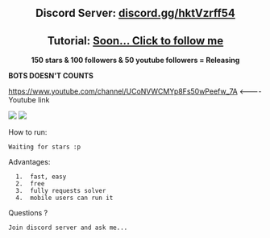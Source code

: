 <h2 align="center">Discord Server: <a href="https://discord.gg/hktVzrff54">discord.gg/hktVzrff54</a></h2>
<h2 align="center">Tutorial: <a href="https://www.youtube.com/channel/UCoNVWCMYp8Fs50wPeefw_7A">Soon... Click to follow me</a></h2>



<p align="center">
<strong>150 stars & 100 followers & 50 youtube followers = Releasing</strong>
  
<strong>BOTS DOESN'T COUNTS</strong>  

https://www.youtube.com/channel/UCoNVWCMYp8Fs50wPeefw_7A <---- Youtube link
</p

<p align="center"> 
<img src="https://cdn.discordapp.com/attachments/1001219604569391258/1001548849883656222/unknown.png"></img>
<img src="https://cdn.discordapp.com/attachments/1001219604569391258/1001548782258884740/unknown.png"></img>
</p

How to run:
```
Waiting for stars :p
```

Advantages:
```
  1.  fast, easy
  2.  free
  3.  fully requests solver
  4.  mobile users can run it
```
Questions ?
```
Join discord server and ask me...
```
